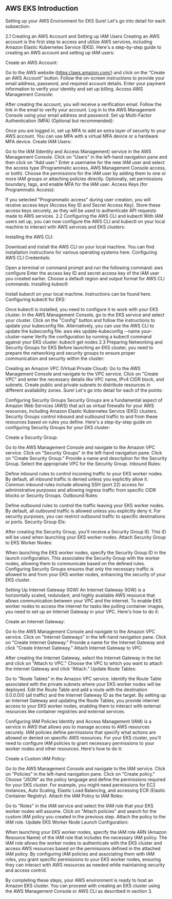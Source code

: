 AWS EKS
Introduction
------------------------

Setting up your AWS Environment for EKS
Sure! Let's go into detail for each subsection:

2.1 Creating an AWS Account and Setting up IAM Users
Creating an AWS account is the first step to access and utilize AWS services, including Amazon Elastic Kubernetes Service (EKS). Here's a step-by-step guide to creating an AWS account and setting up IAM users:

Create an AWS Account:

Go to the AWS website (https://aws.amazon.com/) and click on the "Create an AWS Account" button.
Follow the on-screen instructions to provide your email address, password, and required account details.
Enter your payment information to verify your identity and set up billing.
Access AWS Management Console:

After creating the account, you will receive a verification email. Follow the link in the email to verify your account.
Log in to the AWS Management Console using your email address and password.
Set up Multi-Factor Authentication (MFA) (Optional but recommended):

Once you are logged in, set up MFA to add an extra layer of security to your AWS account. You can use MFA with a virtual MFA device or a hardware MFA device.
Create IAM Users:

Go to the IAM (Identity and Access Management) service in the AWS Management Console.
Click on "Users" in the left-hand navigation pane and then click on "Add user."
Enter a username for the new IAM user and select the access type (Programmatic access, AWS Management Console access, or both).
Choose the permissions for the IAM user by adding them to one or more IAM groups or attaching policies directly.
Optionally, set permissions boundary, tags, and enable MFA for the IAM user.
Access Keys (for Programmatic Access):

If you selected "Programmatic access" during user creation, you will receive access keys (Access Key ID and Secret Access Key).
Store these access keys securely, as they will be used to authenticate API requests made to AWS services.
2.2 Configuring the AWS CLI and kubectl
With IAM users set up, you can now configure the AWS CLI and kubectl on your local machine to interact with AWS services and EKS clusters:

Installing the AWS CLI:

Download and install the AWS CLI on your local machine. You can find installation instructions for various operating systems here.
Configuring AWS CLI Credentials:

Open a terminal or command prompt and run the following command:
aws configure
Enter the access key ID and secret access key of the IAM user you created earlier.
Choose a default region and output format for AWS CLI commands.
Installing kubectl:

Install kubectl on your local machine. Instructions can be found here.
Configuring kubectl for EKS:

Once kubectl is installed, you need to configure it to work with your EKS cluster.
In the AWS Management Console, go to the EKS service and select your cluster.
Click on the "Config" button and follow the instructions to update your kubeconfig file. Alternatively, you can use the AWS CLI to update the kubeconfig file:
aws eks update-kubeconfig --name your-cluster-name
Verify the configuration by running a kubectl command against your EKS cluster:
kubectl get nodes
2.3 Preparing Networking and Security Groups for EKS
Before launching an EKS cluster, you need to prepare the networking and security groups to ensure proper communication and security within the cluster:

Creating an Amazon VPC (Virtual Private Cloud):
Go to the AWS Management Console and navigate to the VPC service.
Click on "Create VPC" and enter the necessary details like VPC name, IPv4 CIDR block, and subnets.
Create public and private subnets to distribute resources in different availability zones.
Sure! Let's go into detail for each of the points:

Configuring Security Groups
Security Groups are a fundamental aspect of Amazon Web Services (AWS) that act as virtual firewalls for your AWS resources, including Amazon Elastic Kubernetes Service (EKS) clusters. Security Groups control inbound and outbound traffic to and from these resources based on rules you define. Here's a step-by-step guide on configuring Security Groups for your EKS cluster:

Create a Security Group:

Go to the AWS Management Console and navigate to the Amazon VPC service.
Click on "Security Groups" in the left-hand navigation pane.
Click on "Create Security Group."
Provide a name and description for the Security Group.
Select the appropriate VPC for the Security Group.
Inbound Rules:

Define inbound rules to control incoming traffic to your EKS worker nodes.
By default, all inbound traffic is denied unless you explicitly allow it.
Common inbound rules include allowing SSH (port 22) access for administrative purposes and allowing ingress traffic from specific CIDR blocks or Security Groups.
Outbound Rules:

Define outbound rules to control the traffic leaving your EKS worker nodes.
By default, all outbound traffic is allowed unless you explicitly deny it.
For security purposes, you can restrict outbound traffic to specific destinations or ports.
Security Group IDs:

After creating the Security Group, you'll receive a Security Group ID. This ID will be used when launching your EKS worker nodes.
Attach Security Group to EKS Worker Nodes:

When launching the EKS worker nodes, specify the Security Group ID in the launch configuration. This associates the Security Group with the worker nodes, allowing them to communicate based on the defined rules.
Configuring Security Groups ensures that only the necessary traffic is allowed to and from your EKS worker nodes, enhancing the security of your EKS cluster.

Setting Up Internet Gateway (IGW)
An Internet Gateway (IGW) is a horizontally scaled, redundant, and highly available AWS resource that allows communication between your VPC and the internet. To enable EKS worker nodes to access the internet for tasks like pulling container images, you need to set up an Internet Gateway in your VPC. Here's how to do it:

Create an Internet Gateway:

Go to the AWS Management Console and navigate to the Amazon VPC service.
Click on "Internet Gateways" in the left-hand navigation pane.
Click on "Create Internet Gateway."
Provide a name for the Internet Gateway and click "Create Internet Gateway."
Attach Internet Gateway to VPC:

After creating the Internet Gateway, select the Internet Gateway in the list and click on "Attach to VPC."
Choose the VPC to which you want to attach the Internet Gateway and click "Attach."
Update Route Tables:

Go to "Route Tables" in the Amazon VPC service.
Identify the Route Table associated with the private subnets where your EKS worker nodes will be deployed.
Edit the Route Table and add a route with the destination 0.0.0.0/0 (all traffic) and the Internet Gateway ID as the target.
By setting up an Internet Gateway and updating the Route Tables, you provide internet access to your EKS worker nodes, enabling them to interact with external resources like container registries and external services.

Configuring IAM Policies
Identity and Access Management (IAM) is a service in AWS that allows you to manage access to AWS resources securely. IAM policies define permissions that specify what actions are allowed or denied on specific AWS resources. For your EKS cluster, you'll need to configure IAM policies to grant necessary permissions to your worker nodes and other resources. Here's how to do it:

Create a Custom IAM Policy:

Go to the AWS Management Console and navigate to the IAM service.
Click on "Policies" in the left-hand navigation pane.
Click on "Create policy."
Choose "JSON" as the policy language and define the permissions required for your EKS cluster. For example, you might need permissions for EC2 instances, Auto Scaling, Elastic Load Balancing, and accessing ECR (Elastic Container Registry).
Attach the IAM Policy to IAM Roles:

Go to "Roles" in the IAM service and select the IAM role that your EKS worker nodes will assume.
Click on "Attach policies" and search for the custom IAM policy you created in the previous step.
Attach the policy to the IAM role.
Update EKS Worker Node Launch Configuration:

When launching your EKS worker nodes, specify the IAM role ARN (Amazon Resource Name) of the IAM role that includes the necessary IAM policy.
The IAM role allows the worker nodes to authenticate with the EKS cluster and access AWS resources based on the permissions defined in the attached IAM policy.
By configuring IAM policies and associating them with IAM roles, you grant specific permissions to your EKS worker nodes, ensuring they can interact with AWS resources as needed while maintaining security and access control.

By completing these steps, your AWS environment is ready to host an Amazon EKS cluster. You can proceed with creating an EKS cluster using the AWS Management Console or AWS CLI as described in section 3.
